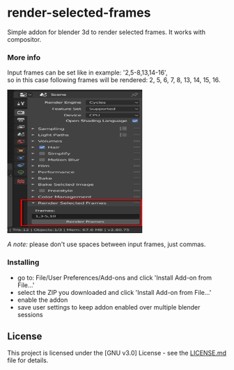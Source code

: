 # render-selected-frames
Simple addon for blender 3d to render selected frames. It works with compositor.

### More info

Input frames can be set like in example: '2,5-8,13,14-16',<br/>so in this case following frames will be rendered: 2, 5, 6, 7, 8, 13, 14, 15, 16.

<img src="https://raw.githubusercontent.com/agapas/render-selected-frames/master/images/1.png" width="310" height="330"/>

*A note:* please don't use spaces between input frames, just commas.

### Installing

* go to: File/User Preferences/Add-ons and click 'Install Add-on from File...'
* select the ZIP you downloaded and click 'Install Add-on from File...'
* enable the addon
* save user settings to keep addon enabled over multiple blender sessions

## License

This project is licensed under the [GNU v3.0] License - see the [LICENSE.md](LICENSE) file for details.
